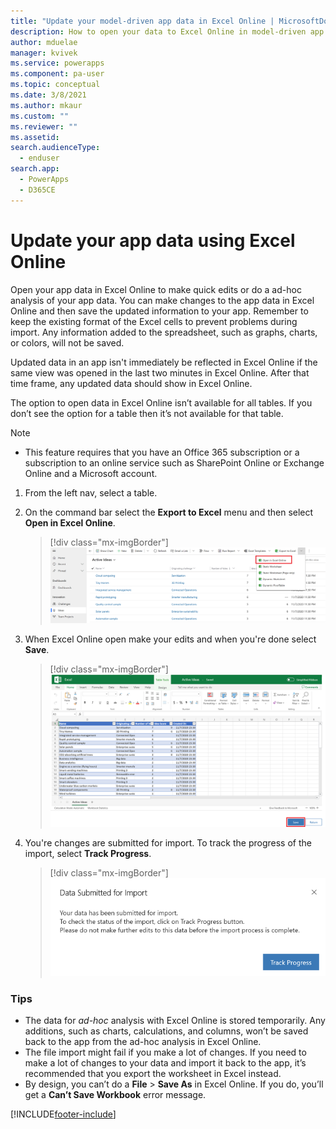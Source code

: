 ```yaml
---
title: "Update your model-driven app data in Excel Online | MicrosoftDocs"
description: How to open your data to Excel Online in model-driven app and make bulk edits.
author: mduelae
manager: kvivek
ms.service: powerapps
ms.component: pa-user
ms.topic: conceptual
ms.date: 3/8/2021
ms.author: mkaur
ms.custom: ""
ms.reviewer: ""
ms.assetid: 
search.audienceType: 
  - enduser
search.app: 
  - PowerApps
  - D365CE
---
```

# Update your app data using Excel Online 

Open your app data in Excel Online to make quick edits or do a ad-hoc analysis of your app data. You can make changes to the app data in Excel Online and then save the updated information to your app. Remember to keep the existing format of the Excel cells to prevent problems during import. Any information added to the spreadsheet, such as graphs, charts, or colors, will not be saved.  

Updated data in an app isn't immediately be reflected in Excel Online if the same view was opened in the last two minutes in Excel Online. After that time frame, any updated data should show in Excel Online.

The option to open data in Excel Online isn’t available for all tables. If you don’t see the option for a table then it’s not available for that table.
  
 > [!NOTE]
   > - This feature requires that you have an Office 365 subscription or a subscription to an online service such as SharePoint Online or Exchange Online and a Microsoft account.    

1. From the left nav, select a table.

3. On the command bar select the **Export to Excel** menu and then select **Open in Excel Online**. 

   > [!div class="mx-imgBorder"] 
   > ![Export to Excel Online](media/export-excel-online.png "Select export to Excel Online")

3. When Excel Online open make your edits and when you're done select **Save**.

   > [!div class="mx-imgBorder"] 
   > ![Select Save on the Excel Online file](media/export-excel-online-1.png "Select Save on the Excel Online file")
   
4. You're changes are submitted for import. To track the progress of the import, select **Track Progress**.

   > [!div class="mx-imgBorder"] 
   > ![Track the import progress](media/export-excel-online-2.png "Track the import progress")

### Tips

- The data for *ad-hoc* analysis with Excel Online is stored temporarily. Any additions, such as charts, calculations, and columns, won’t be saved back to the app from the ad-hoc analysis in Excel Online.  
- The file import might fail if you make a lot of changes. If you need to make a lot of changes to your data and import it back to the app, it’s recommended that you export the worksheet in Excel instead.  
- By design, you can’t do a **File** > **Save As** in Excel Online. If you do, you’ll get a **Can’t Save Workbook** error message.
   


  

 


[!INCLUDE[footer-include](../includes/footer-banner.md)]
